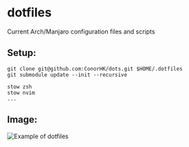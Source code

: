 # dotfiles
Current Arch/Manjaro configuration files and scripts

## Setup:
```
git clone git@github.com:ConorHK/dots.git $HOME/.dotfiles
git submodule update --init --recursive

stow zsh
stow nvim 
...
```

## Image:
![Example of dotfiles](https://raw.githubusercontent.com/ConorHK/dots/master/images/screencap.png)
